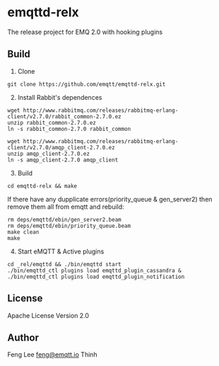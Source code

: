 emqttd-relx
===========

The release project for EMQ 2.0 with hooking plugins

Build
-----

1. Clone
 ```
 git clone https://github.com/emqtt/emqttd-relx.git
 ```

2. Install Rabbit's dependences
 ```
wget http://www.rabbitmq.com/releases/rabbitmq-erlang-client/v2.7.0/rabbit_common-2.7.0.ez
unzip rabbit_common-2.7.0.ez
ln -s rabbit_common-2.7.0 rabbit_common

wget http://www.rabbitmq.com/releases/rabbitmq-erlang-client/v2.7.0/amqp_client-2.7.0.ez
unzip amqp_client-2.7.0.ez
ln -s amqp_client-2.7.0 amqp_client
 ```

3. Build
 ```
cd emqttd-relx && make
 ```

 If there have any dupplicate errors(priority_queue & gen_server2) then remove them all from emqtt and rebuild:
 ```
rm deps/emqttd/ebin/gen_server2.beam 
rm deps/emqttd/ebin/priority_queue.beam 
make clean
make
 ```

4. Start eMQTT & Active plugins
 ```
cd _rel/emqttd && ./bin/emqttd start
./bin/emqttd_ctl plugins load emqttd_plugin_cassandra & ./bin/emqttd_ctl plugins load emqttd_plugin_notification
 ```

## License

Apache License Version 2.0

## Author

Feng Lee <feng@emqtt.io>
Thinh <ngocthinhdp>

